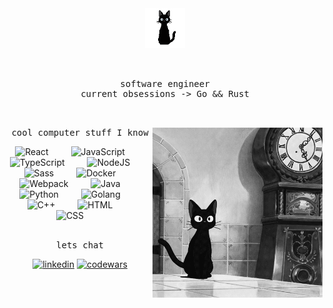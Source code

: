 <div align="center">
<img src="https://raw.githubusercontent.com/MannyToledoC/MannyToledoC/main/assets/1kLR.gif" style="width:4rem"/>

<pre>
<br/>
software engineer
current obsessions -> Go && Rust
<br/>
</pre>
<img src="https://raw.githubusercontent.com/MannyToledoC/MannyToledoC/main/assets/2DTX.gif" style="width:17rem;" align="right" />
<pre>
cool computer stuff I know
</pre>
<img alt="React" width="30px" style="padding-right:2rem;" src="https://cdn.jsdelivr.net/gh/devicons/devicon/icons/react/react-original.svg" />
    <img alt="JavaScript" width="30px" style="padding-right:2rem;" src="https://cdn.jsdelivr.net/gh/devicons/devicon/icons/javascript/javascript-plain.svg" />
    <img alt="TypeScript" width="30px" style="padding-right:2rem;" src="https://cdn.jsdelivr.net/gh/devicons/devicon/icons/typescript/typescript-plain.svg" />
    <img alt="NodeJS" width="30px" style="padding-right:2rem;" src="https://cdn.jsdelivr.net/gh/devicons/devicon/icons/nodejs/nodejs-original.svg" />
    <img alt="Sass" width="30px" style="padding-right:2rem;" src="https://cdn.jsdelivr.net/gh/devicons/devicon/icons/sass/sass-original.svg" />  
    <img alt="Docker" width="30px" style="padding-right:2rem;" src="https://cdn.jsdelivr.net/gh/devicons/devicon/icons/docker/docker-original.svg"/>  
    <img alt="Webpack" width="30px" style="padding-right:2rem;" src="https://cdn.jsdelivr.net/gh/devicons/devicon/icons/webpack/webpack-original.svg"/>  
    <img alt="Java" width="30px" style="padding-right:2rem;" src="https://cdn.jsdelivr.net/gh/devicons/devicon/icons/java/java-original.svg"/>
    <img alt="Python" width="30px" style="padding-right:2rem;" src="https://cdn.jsdelivr.net/gh/devicons/devicon/icons/python/python-plain.svg" />
    <img alt="Golang" width="30px" style="padding-right:2rem;" src="https://cdn.jsdelivr.net/gh/devicons/devicon/icons/go/go-original.svg" />
    <img alt="C++" width="30px" style="padding-right:2rem;" src="https://cdn.jsdelivr.net/gh/devicons/devicon/icons/cplusplus/cplusplus-line.svg" />
    <img alt="HTML" width="30px" style="padding-right:2rem;" src="https://cdn.jsdelivr.net/gh/devicons/devicon/icons/html5/html5-plain.svg" />
    <img alt="CSS" width="30px" style="padding-right:2rem;" src="https://cdn.jsdelivr.net/gh/devicons/devicon/icons/css3/css3-plain.svg" />
<br/>
<br/>
<pre>
lets chat
</pre>
<div align="">
  <a href="https://www.linkedin.com/in/mannytoledoc" target="_blank" >
    <img alt="linkedin" style="height:2rem; "src="https://cdn.jsdelivr.net/gh/devicons/devicon/icons/linkedin/linkedin-original.svg"></a>
  <a href="https://www.codewars.com/users/MannyToledoC/" target="_blank" >
    <img alt="codewars"  style="height:2rem;" src="https://raw.githubusercontent.com/simple-icons/simple-icons/develop/icons/codewars.svg"></a>
</div>

</div>
